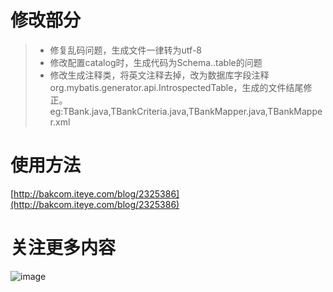 # 修改部分
> * 修复乱码问题，生成文件一律转为utf-8
> * 修改配置catalog时，生成代码为Schema..table的问题
> * 修改生成注释类，将英文注释去掉，改为数据库字段注释
> org.mybatis.generator.api.IntrospectedTable，生成的文件结尾修正。eg:TBank.java,TBankCriteria.java,TBankMapper.java,TBankMapper.xml


# 使用方法
[http://bakcom.iteye.com/blog/2325386](http://bakcom.iteye.com/blog/2325386)

# 关注更多内容
![image](https://github.com/backkoms/simplemall/blob/develop/getqrcode.jpeg?raw=true)


